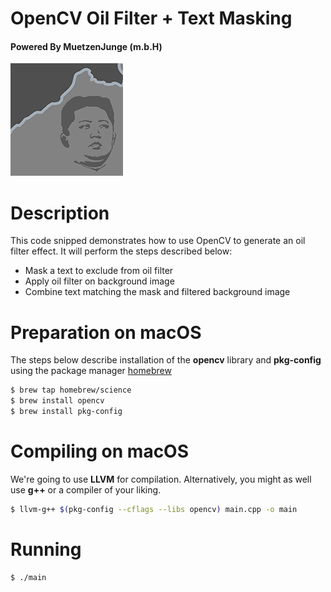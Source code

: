 # OpenCV Oil Filter + Text Masking
#### Powered By MuetzenJunge (m.b.H)

[![N|Solid](https://github.com/kpwn/yalu102/raw/master/yalu102/Assets.xcassets/AppIcon.appiconset/AppIcon60x60@3x.png?raw=true)](https://nodesource.com/products/nsolid)

# Description
This code snipped demonstrates how to use OpenCV to generate an oil filter effect. It will perform the steps described below:

  - Mask a text to exclude from oil filter
  - Apply oil filter on background image
  - Combine text matching the mask and filtered background image

# Preparation on macOS

The steps below describe installation of the **opencv** library and **pkg-config** using the package manager [homebrew]

```sh
$ brew tap homebrew/science
$ brew install opencv
$ brew install pkg-config
```

# Compiling on macOS

We're going to use **LLVM** for compilation. Alternatively, you might as well use **g++** or a compiler of your liking.

```sh
$ llvm-g++ $(pkg-config --cflags --libs opencv) main.cpp -o main
```

# Running

```sh
$ ./main
```

[homebrew]: <https://brew.sh>